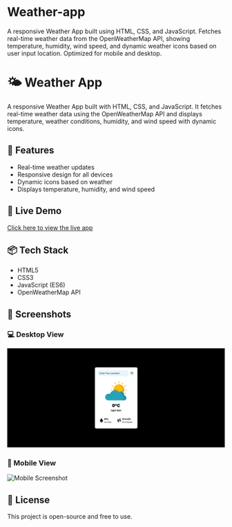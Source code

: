 # Weather-app
A responsive Weather App built using HTML, CSS, and JavaScript. Fetches real-time weather data from the OpenWeatherMap API, showing temperature, humidity, wind speed, and dynamic weather icons based on user input location. Optimized for mobile and desktop.
# 🌤️ Weather App

A responsive Weather App built with HTML, CSS, and JavaScript. It fetches real-time weather data using the OpenWeatherMap API and displays temperature, weather conditions, humidity, and wind speed with dynamic icons.

## 🔧 Features
- Real-time weather updates
- Responsive design for all devices
- Dynamic icons based on weather
- Displays temperature, humidity, and wind speed

## 🚀 Live Demo
[Click here to view the live app](#) <!-- Replace # with your GitHub Pages link if deployed -->

## 📦 Tech Stack
- HTML5
- CSS3
- JavaScript (ES6)
- OpenWeatherMap API

 ## 📸 Screenshots

### 💻 Desktop View
![Desktop Screenshot](assets/websrc.png)

### 📱 Mobile View
![Mobile Screenshot](assets/mobsrc.png)
## 📜 License
This project is open-source and free to use.
